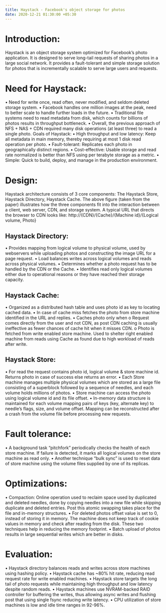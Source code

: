 ```yaml
---
title: Haystack - Facebook's object storage for photos
date: 2020-12-21 01:30:00 +05:30
---
```


# Introduction:
Haystack is an object storage system optimized for Facebook’s photo application.  It is designed to serve long-tail requests of sharing photos in a large social network. It provides a fault-tolerant and simple storage solution for photos that is incrementally scalable to serve large users and requests.

# Need for Haystack:
•	Need for write once, read often, never modified, and seldom deleted storage system.
•	Facebook handles one million images at the peak, need to better scale to handle further loads in the future.
•	Traditional file systems need to read metadata from disk, which counts for billions of photos results in throughput bottleneck.
•	Overall, the previous approach of NFS + NAS + CDN required many disk operations (at least three) to read a single photo. 
Goals of Haystack:
•	High throughput and low latency: Keep all metadata in main memory, thereby requiring at most 1 disk read operation per photo.
•	Fault-tolerant: Replicates each photo in geographically distinct regions.
•	Cost-effective: Usable storage and read rate normalized is better than NFS using per terabyte storage as a metric.
•	Simple: Quick to build, deploy, and manage in the production environment.

# Design:
Haystack architecture consists of 3 core components: The Haystack Store, Haystack Directory, Haystack Cache. The above figure (taken from the paper) illustrates how the three components fit into the interaction between a client, web server, CDN, and storage system. A typical URL that directs the browser to CDN looks like: http://{CDN}/{Cache}/{Machine id}/{Logical volume, Photo}

## Haystack Directory:
•	Provides mapping from logical volume to physical volume, used by webservers while uploading photos and constructing the image URL for a page request.
•	Load balances writes across logical volumes and reads across physical volumes.
•	Determines whether a photo request has to be handled by the CDN or the Cache.
•	Identifies read only logical volumes either due to operational reasons or they have reached their storage capacity.
## Haystack Cache:
•	Organized as a distributed hash table and uses photo id as key to locating cached data.
•	In case of cache miss fetches the photo from store machine identified in the URL and replies.
•	Caches photo only when
o	Request comes directly from the user and not CDN, as post CDN caching is usually ineffective as fewer chances of cache hit when it misses CDN.
o	Photo is fetched from write enabled store machine. Used to shelter right enabled machine from reads using Cache as found due to high workload of reads after write.
## Haystack Store:
•	For read the request contains photo id, logical volume & store machine id. Returns photo in case of success else returns an error.
•	Each Store machine manages multiple physical volumes which are stored as a large file consisting of a superblock followed by a sequence of needles, and each volume holds millions of photos.
•	Store machine can access the photo using logical volume id and its file offset.
•	In-memory data structure is maintained for each volume mapping pairs of keys (key, alternate key) to needle’s flags, size, and volume offset. Mapping can be reconstructed after a crash from the volume file before processing new requests.

# Fault tolerance:
•	A background task “pitchfork” periodically checks the health of each store machine. If failure is detected, it marks all logical volumes on the store machine as read only.
•	Another technique “bulk sync” is used to reset data of store machine using the volume files supplied by one of its replicas.

# Optimizations:
•	Compaction: Online operation used to reclaim space used by duplicated and deleted needles, done by copying needles into a new file while skipping duplicate and deleted entries. Post this atomic swapping takes place for the file and in-memory structures.
•	For deleted photos offset value is set to 0, instead of storing it in memory. The machine does not keep track of cookie values in memory and check after reading from the disk. These two techniques help in reducing the memory footprint.
•	Batch upload of photos results in large sequential writes which are better in disks.

# Evaluation:
•	Haystack directory balances reads and writes across store machines using hashing policy.
•	Haystack cache has ~80% hit rate, reducing read request rate for write enabled machines.
•	Haystack store targets the long tail of photo requests while maintaining high throughput and low latency despite random reads.
•	Haystack machines use NVRAM-backed RAID controller for buffering the writes, thus allowing async writes and flushing post that using single fsync reducing write latency.
•	CPU utilization of store machines is low and idle time ranges in 92-96%.
